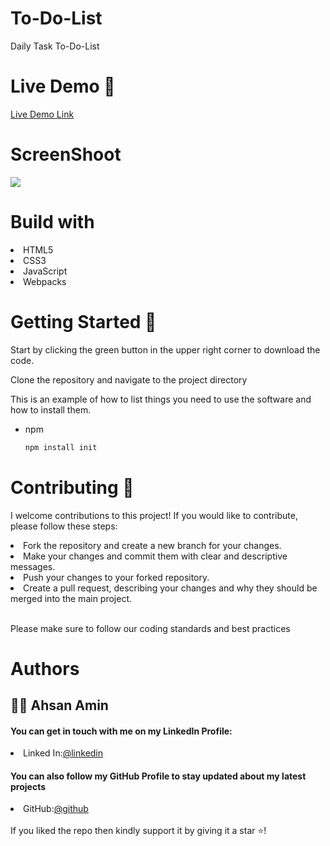 # To-Do-List
Daily Task To-Do-List
<br>

# Live Demo 🎥
<a href="https://ahsanami.github.io/ToDoList/">Live Demo Link</a>

# ScreenShoot
<img src="./images/screenshot.png">



# Build with
  <li>
    HTML5
  </li>
    <li>
    CSS3
  </li>
    <li>
    JavaScript
  </li>
      <li>
     Webpacks
  </li>
  
  
# Getting Started 🚀

Start by clicking the green button in the upper right corner to download the code.

Clone the repository and navigate to the project directory


This is an example of how to list things you need to use the software and how to install them.
* npm
  ```sh
  npm install init
  ```

   
# Contributing 🤝

I welcome contributions to this project! If you would like to contribute, please follow these steps:

 <li> Fork the repository and create a new branch for your changes. </li>
  <li> Make your changes and commit them with clear and descriptive messages.  </li>
  <li>Push your changes to your forked repository.   </li>
  <li>Create a pull request, describing your changes and why they should be merged into the main project.  </li>
  <br>

Please make sure to follow our coding standards and best practices

# Authors 
<h2>🧑🏻 Ahsan Amin </h2>
            <h4>You can get in touch with me on my LinkedIn Profile:</h4>
            <li >
				<label>Linked In:<label><a href="https://www.linkedin.com/in/ahsan-amin-/">@linkedin</a>
			</li>
            <h4>You can also follow my GitHub Profile to stay updated about my latest projects</h4>
			<li >
				<label>GitHub:<label><a href="https://github.com/ahsanami">@github</a>
			</li>
		<br>
 If you liked the repo then kindly support it by giving it a star ⭐!
